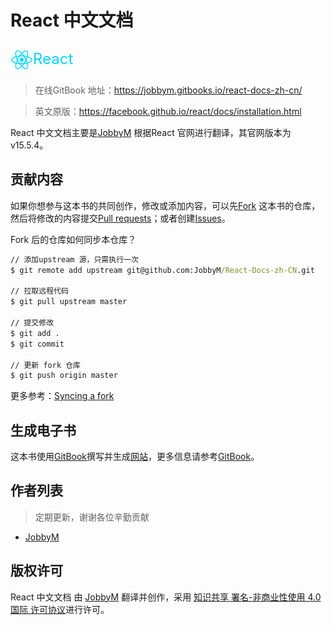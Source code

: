# React 中文文档

<span style="color:#00d8ff; font-size: 24px; line-height: 50px; height: 50px; display: inline-block; ">
  <img src="img/logo.svg" width="36" height="36" style="vertical-align: middle; display: inline-block">React
</span>

> 在线GitBook 地址：https://jobbym.gitbooks.io/react-docs-zh-cn/


> 英文原版：https://facebook.github.io/react/docs/installation.html

React 中文文档主要是[JobbyM](https://github.com/JobbyM/) 根据React 官网进行翻译，其官网版本为v15.5.4。

## 贡献内容

如果你想参与这本书的共同创作，修改或添加内容，可以先[Fork](https://github.com/JobbyM/React-Docs-zh-CN) 这本书的仓库，然后将修改的内容提交[Pull requests](https://github.com/JobbyM/React-Docs-zh-CN/pulls)；或者创建[Issues](https://github.com/JobbyM/React-Docs-zh-CN/issues)。

Fork 后的仓库如何同步本仓库？

```cmd
// 添加upstream 源，只需执行一次
$ git remote add upstream git@github.com:JobbyM/React-Docs-zh-CN.git

// 拉取远程代码
$ git pull upstream master

// 提交修改
$ git add .
$ git commit

// 更新 fork 仓库
$ git push origin master
```

更多参考：[Syncing a fork](https://help.github.com/articles/syncing-a-fork/)


## 生成电子书

这本书使用[GitBook](https://github.com/GitbookIO/gitbook)撰写并生成[网站](https://jobbym.gitbooks.io/react-docs-zh-cn/)，更多信息请参考[GitBook](https://toolchain.gitbook.com/setup.html)。


## 作者列表

> 定期更新，谢谢各位辛勤贡献

* [JobbyM](https://github.com/JobbyM/)


## 版权许可

React 中文文档 由 [JobbyM](https://github.com/JobbyM/) 翻译并创作，采用 [知识共享 署名-非商业性使用 4.0 国际 许可协议](http://creativecommons.org/licenses/by-nc/4.0/)进行许可。

